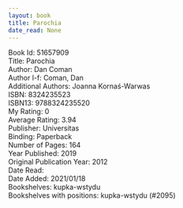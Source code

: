 ```yaml
---
layout: book
title: Parochia
date_read: None
---
```


Book Id: 51657909<br />
Title: Parochia<br />
Author: Dan Coman<br />
Author l-f: Coman, Dan<br />
Additional Authors: Joanna Kornaś-Warwas<br />
ISBN: 8324235523<br />
ISBN13: 9788324235520<br />
My Rating: 0<br />
Average Rating: 3.94<br />
Publisher: Universitas<br />
Binding: Paperback<br />
Number of Pages: 164<br />
Year Published: 2019<br />
Original Publication Year: 2012<br />
Date Read: <br />
Date Added: 2021/01/18<br />
Bookshelves: kupka-wstydu<br />
Bookshelves with positions: kupka-wstydu (#2095)<br />

